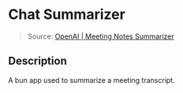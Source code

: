 # Chat Summarizer

> Source: [OpenAI | Meeting Notes Summarizer](https://platform.openai.com/examples/default-meeting-notes-summarizer)

## Description

A bun app used to summarize a meeting transcript.

